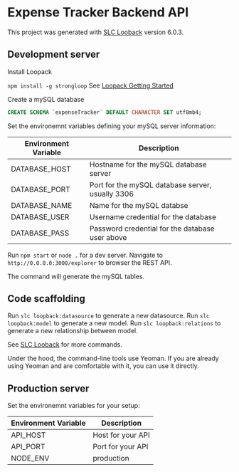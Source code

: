 # Expense Tracker Backend API

This project was generated with [SLC Looback](https://loopback.io/doc/en/lb2/Command-line-tools.html) version 6.0.3.

## Development server

Install Loopack

```npm install -g strongloop```
See [Loopack Getting Started](http://loopback.io/getting-started/)

Create a mySQL database

```SQL
CREATE SCHEMA `expenseTracker` DEFAULT CHARACTER SET utf8mb4;
```
Set the environemnt variables defining your mySQL server information:

| Environment Variable | Description |
| ---| --- |
| DATABASE_HOST | Hostname for the mySQL database server |
| DATABASE_PORT | Port for the mySQL database server, usually 3306 |
| DATABASE_NAME | Name for the mySQL databse |
| DATABASE_USER | Username credential for the database |
| DATABASE_PASS | Password credential for the database user above |

Run `npm start` or `node .` for a dev server. Navigate to `http://0.0.0.0:3000/explorer` to browser the REST API. 

The command will generate the mySQL tables.

## Code scaffolding

Run `slc loopback:datasource` to generate a new datasource.
Run `slc loopback:model` to generate a new model.
Run `slc loopback:relations` to generate a new relationship between model.

See [SLC Looback](https://loopback.io/doc/en/lb2/Command-line-tools.html) for more commands.

Under the hood, the command-line tools use Yeoman. If you are already using Yeoman and are comfortable with it, you can use it directly.

## Production server

Set the environemnt variables for your setup:

| Environment Variable | Description |
| ---| --- |
| API_HOST | Host for your API |
| API_PORT | Port for your API |
| NODE_ENV | production |
